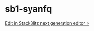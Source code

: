 # sb1-syanfq

[Edit in StackBlitz next generation editor ⚡️](https://stackblitz.com/~/github.com/dabugie/sb1-syanfq)